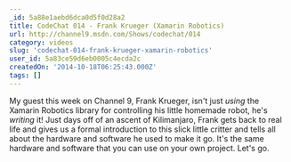 ```yaml
---
_id: 5a88e1aebd6dca0d5f0d28a2
title: CodeChat 014 - Frank Krueger (Xamarin Robotics)
url: http://channel9.msdn.com/Shows/codechat/014
category: videos
slug: 'codechat-014-frank-krueger-xamarin-robotics'
user_id: 5a83ce59d6eb0005c4ecda2c
createdOn: '2014-10-18T06:25:43.000Z'
tags: []
---
```


My guest this week on Channel 9, Frank Krueger, isn't just <em>using</em> the Xamarin Robotics library for controlling his little homemade robot, he's <em>writing</em> it! Just days off of an ascent of Kilimanjaro, Frank gets back to real life and gives us a formal introduction to this slick little critter and tells all about the hardware and software he used to make it go. It's the same hardware and software that you can use on your own project. Let's go.
